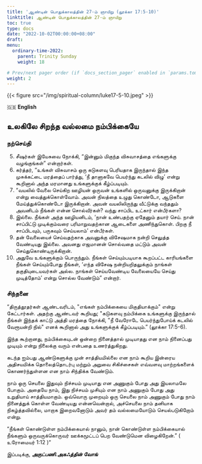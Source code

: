 ```yaml
---
title: 'ஆண்டின் பொதுக்காலத்தின் 27-ம் ஞாயிறு (லூக்கா 17:5-10)'
linktitle: ஆண்டின் பொதுக்காலத்தின் 27-ம் ஞாயிறு
toc: true
type: docs
date: "2022-10-02T00:00:00+08:00"
draft:
menu:
  ordinary-time-2022:
    parent: Trinity Sunday
    weight: 18

# Prev/next pager order (if `docs_section_pager` enabled in `params.toml`)
weight: 2
---
```


{{< figure src="/img/spiritual-column/luke17-5-10.jpeg" >}}

:gb: __English__
## உலகிலே சிறந்த வல்லமை நம்பிக்கையே

### நற்செய்தி
5. சீஷர்கள் இயேசுவை நோக்கி, “இன்னும் மிகுந்த விசுவாசத்தை எங்களுக்கு வழங்குங்கள்” என்றார்கள்.
6. கர்த்தர், “உங்கள் விசுவாசம் ஒரு கடுகளவு பெரியதாக இருந்தால் இந்த முசுக்கட்டை மரத்தைப் பார்த்து, ‘நீ தானாகவே பெயர்ந்து கடலில் விழு’ என்று கூறினால் அந்த மரமானது உங்களுக்குக் கீழ்ப்படியும்.
7. “வயலில் வேலை செய்கிற ஊழியன் ஒருவன் உங்களில் ஒருவனுக்கு இருக்கிறான் என்று வைத்துக்கொள்வோம். அவன் நிலத்தை உழுது கொண்டோ, ஆடுகளை மேய்த்துக்கொண்டோ இருக்கிறான். அவன் வயலிலிருந்து வீட்டுக்கு வந்ததும் அவனிடம் நீங்கள் என்ன சொல்வீர்கள்? வந்து சாப்பிட உட்கார் என்பீர்களா?
8. இல்லை. நீங்கள் அந்த ஊழியனிடம், ‘நான் உண்பதற்கு ஏதேனும் தயார் செய். நான் சாப்பிட்டு முடிக்கும்வரை பரிமாறுவதற்கான ஆடைகளை அணிந்துகொள். பிறகு நீ சாப்பிடவும், பருகவும் செய்யலாம்’ என்பீர்கள்.
9. தன் வேலையைச் செய்வதற்காக அவனுக்கு விசேஷமாக நன்றி செலுத்த வேண்டியது இல்லை. அவனது எஜமானன் சொல்வதை மட்டும் அவன் செய்துகொண்டிருக்கிறான்.
10. அதுவே உங்களுக்கும் பொருந்தும். நீங்கள் செய்யும்படியாக கூறப்பட்ட காரியங்களை நீங்கள் செய்யும்போது நீங்கள், ‘எந்த விசேஷ நன்றியறிதலுக்கும் நாங்கள் தகுதியுடையவர்கள் அல்ல. நாங்கள் செய்யவேண்டிய வேலையையே செய்து முடித்தோம்’ என்று சொல்ல வேண்டும்” என்றார்.

### சிந்தனை
“திருத்தூதர்கள் ஆண்டவரிடம், "எங்கள் நம்பிக்கையை மிகுதியாக்கும்" என்று கேட்டார்கள். அதற்கு ஆண்டவர் கூறியது; "கடுகளவு நம்பிக்கை உங்களுக்கு இருந்தால் நீங்கள் இந்தக் காட்டு அத்தி மரத்தை நோக்கி, "நீ வேரோடே பெயர்ந்துபோய்க் கடலில் வேரூயன்றி நில்" எனக் கூறினால் அது உங்களுக்குக் கீழ்ப்படியும்.” (லூக்கா 17:5-6).

இந்த கூற்றானது, நம்பிக்கையுடன் ஒன்றை நினைத்தால் முடியாதது என நாம் நினைப்பது முடியும் என்று நிலைக்கு வரும் என்பதை உணர்த்துகிறது.

கடந்த ஐம்பது ஆண்டுகளுக்கு முன் சாத்தியமில்லை என நாம் கூறிய இன்ரைய அதிசயமிக்க தொலைத்தொடர்பு மற்றும் அறுவை சிகிச்சைகள் எவ்வளவு மாற்றங்களைக் கொணர்ந்துள்ளன என நாம் சிந்திக்க வேண்டும்.

நாம் ஒரு செயலை இதுவும் நிச்சயம் முடியாது என அணுகும் போது அது இயலாமலே போகும். அதையே நாம், இது நிச்சயம் முசியும் என நாம் அணுகும் போது அது உறுதியாய் சாத்தியமாகும். ஒவ்வொரு முறையும் ஒரு செயலை நாம் அணுகும் போது நாம் நினைத்துக் கொள்ள வேண்டியது என்னவென்றால், அச்செயலை நாம் தனியாக நிகழ்த்தவில்லை, மாறாக இறைவனோடும் அவர் தம் வல்லமையோடும் செயல்படுகிறோம் என்று.

“நீங்கள் கொண்டுள்ள நம்பிக்கையால் நானும், நான் கொண்டுள்ள நம்பிக்கையால் நீங்களும் ஒருவருக்கொருவர் ஊக்கமூட்டப் பெற வேண்டுமென விழைகிறேன்.” ( உரோமையர் 1:12 )“


இப்படிக்கு,
___அருட்பணி.அகஃத்தின் வோங்___
